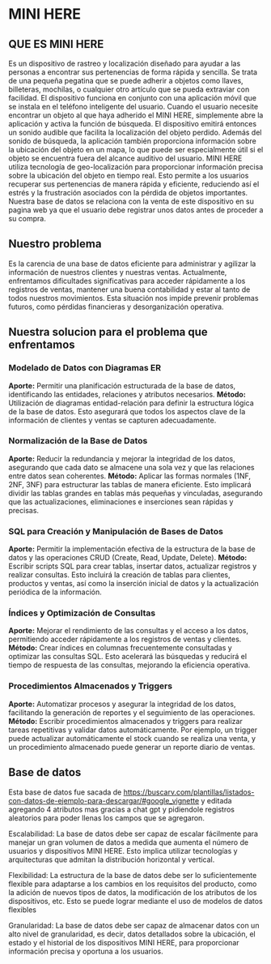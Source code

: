 # MINI HERE
## QUE ES MINI HERE 
Es un dispositivo de rastreo y localización diseñado para ayudar a las personas a encontrar sus pertenencias de forma rápida y sencilla. Se trata de una pequeña pegatina que se puede adherir a objetos como llaves, billeteras, mochilas, o cualquier otro artículo que se pueda extraviar con facilidad.
El dispositivo funciona en conjunto con una aplicación móvil que se instala en el teléfono inteligente del usuario. Cuando el usuario necesite encontrar un objeto al que haya adherido el MINI HERE, simplemente abre la aplicación y activa la función de búsqueda. El dispositivo emitirá entonces un sonido audible que facilita la localización del objeto perdido.
Además del sonido de búsqueda, la aplicación también proporciona información sobre la ubicación del objeto en un mapa, lo que puede ser especialmente útil si el objeto se encuentra fuera del alcance auditivo del usuario.
MINI HERE utiliza tecnología de geo-localización para proporcionar información precisa sobre la ubicación del objeto en tiempo real. Esto permite a los usuarios recuperar sus pertenencias de manera rápida y eficiente, reduciendo así el estrés y la frustración asociados con la pérdida de objetos importantes.
Nuestra base de datos se relaciona con la venta de este dispositivo en su pagina web ya que el usuario debe registrar unos datos antes de proceder a su compra.

## Nuestro problema 
Es la carencia de una base de datos eficiente para administrar y agilizar la información de nuestros clientes y nuestras ventas. Actualmente, enfrentamos dificultades significativas para acceder rápidamente a los registros de ventas, mantener una buena contabilidad y estar al tanto de todos nuestros movimientos. Esta situación nos impide prevenir problemas futuros, como pérdidas financieras y desorganización operativa.

## Nuestra solucion para el problema que enfrentamos
### Modelado de Datos con Diagramas ER
**Aporte:** Permitir una planificación estructurada de la base de datos, identificando las entidades, relaciones y atributos necesarios.
**Método:** Utilización de diagramas entidad-relación para definir la estructura lógica de la base de datos. Esto asegurará que todos los aspectos clave de la información de clientes y ventas se capturen adecuadamente.
### Normalización de la Base de Datos
**Aporte:** Reducir la redundancia y mejorar la integridad de los datos, asegurando que cada dato se almacene una sola vez y que las relaciones entre datos sean coherentes.
**Método:** Aplicar las formas normales (1NF, 2NF, 3NF) para estructurar las tablas de manera eficiente. Esto implicará dividir las tablas grandes en tablas más pequeñas y vinculadas, asegurando que las actualizaciones, eliminaciones e inserciones sean rápidas y precisas.
### SQL para Creación y Manipulación de Bases de Datos
**Aporte:** Permitir la implementación efectiva de la estructura de la base de datos y las operaciones CRUD (Create, Read, Update, Delete).
**Método:** Escribir scripts SQL para crear tablas, insertar datos, actualizar registros y realizar consultas. Esto incluirá la creación de tablas para clientes, productos y ventas, así como la inserción inicial de datos y la actualización periódica de la información.
### Índices y Optimización de Consultas
**Aporte:** Mejorar el rendimiento de las consultas y el acceso a los datos, permitiendo acceder rápidamente a los registros de ventas y clientes.
**Método:** Crear índices en columnas frecuentemente consultadas y optimizar las consultas SQL. Esto acelerará las búsquedas y reducirá el tiempo de respuesta de las consultas, mejorando la eficiencia operativa.
### Procedimientos Almacenados y Triggers
**Aporte:** Automatizar procesos y asegurar la integridad de los datos, facilitando la generación de reportes y el seguimiento de las operaciones.
**Método:** Escribir procedimientos almacenados y triggers para realizar tareas repetitivas y validar datos automáticamente. Por ejemplo, un trigger puede actualizar automáticamente el stock cuando se realiza una venta, y un procedimiento almacenado puede generar un reporte diario de ventas.









## Base de datos
Esta base de datos fue sacada de https://buscarv.com/plantillas/listados-con-datos-de-ejemplo-para-descargar/#google_vignette y editada agregando 4 atributos mas gracias a chat gpt y pidiendole registros aleatorios para poder llenas los campos que se agregaron.

Escalabilidad: La base de datos debe ser capaz de escalar fácilmente para manejar un gran volumen de datos a medida que aumenta el número de usuarios y dispositivos MINI HERE. Esto implica utilizar tecnologías y arquitecturas que admitan la distribución horizontal y vertical.

Flexibilidad: La estructura de la base de datos debe ser lo suficientemente flexible para adaptarse a los cambios en los requisitos del producto, como la adición de nuevos tipos de datos, la modificación de los atributos de los dispositivos, etc. Esto se puede lograr mediante el uso de modelos de datos flexibles

Granularidad: La base de datos debe ser capaz de almacenar datos con un alto nivel de granularidad, es decir, datos detallados sobre la ubicación, el estado y el historial de los dispositivos MINI HERE, para proporcionar información precisa y oportuna a los usuarios.
